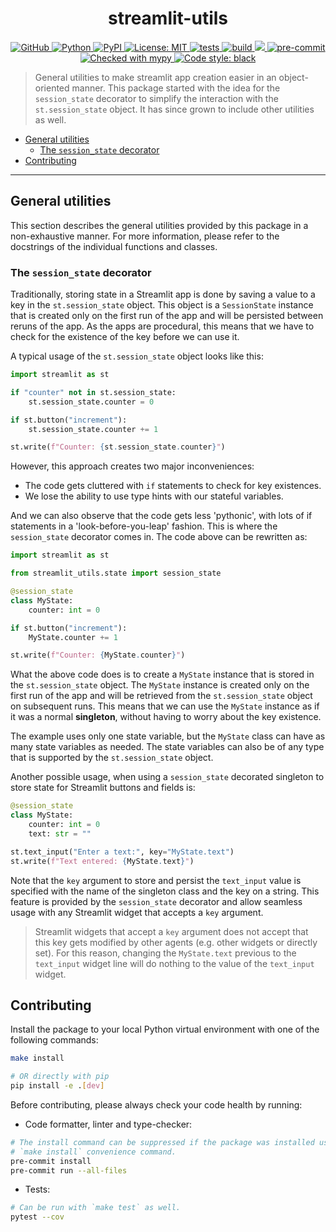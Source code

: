 <h1 align="center">streamlit-utils</h1>
<p align="center">
  <a href="https://github.com/marcelomendoncasoares">
    <img alt="GitHub" src="https://img.shields.io/badge/GitHub-marcelomendoncasoares-181717.svg?style=flat&logo=github" />
  </a>
  <a href="https://pypi.org/project/streamlit-utils">
    <img alt="Python" src="https://img.shields.io/pypi/pyversions/streamlit-utils.svg" />
  </a>
  <a href="https://pypi.org/project/streamlit-utils/">
    <img alt="PyPI" src="https://badge.fury.io/py/streamlit-utils.svg" />
  </a>
  <a href="https://github.com/marcelomendoncasoares/streamlit-utils/blob/main/LICENSE">
    <img alt="License: MIT" src="https://img.shields.io/badge/license-MIT-yellow.svg" target="_blank" />
  </a>
  <a href="https://github.com/marcelomendoncasoares/streamlit-utils/actions/workflows/validate.yml">
    <img alt="tests" src="https://github.com/marcelomendoncasoares/streamlit-utils/actions/workflows/validate.yml/badge.svg?branch=main" />
  </a>
  <a href="https://github.com/marcelomendoncasoares/streamlit-utils/actions/workflows/release.yml">
    <img alt="build" src="https://github.com/marcelomendoncasoares/streamlit-utils/actions/workflows/release.yml/badge.svg?branch=main" />
  </a>
  <a href="https://codecov.io/gh/marcelomendoncasoares/streamlit-utils" >
    <img src="https://codecov.io/gh/marcelomendoncasoares/streamlit-utils/branch/main/graph/badge.svg?token=U2BIFOZGWM"/>
  </a>
  <a href="https://github.com/pre-commit/pre-commit">
    <img alt="pre-commit" src="https://img.shields.io/badge/pre--commit-enabled-brightgreen?logo=pre-commit&logoColor=white">
  </a>
  <a href="http://mypy-lang.org/">
    <img alt="Checked with mypy" src="http://www.mypy-lang.org/static/mypy_badge.svg">
  </a>
  <a href="https://github.com/psf/black">
    <img alt="Code style: black" src="https://img.shields.io/badge/code%20style-black-000000.svg">
  </a>
</p>

> General utilities to make streamlit app creation easier in an object-oriented
manner. This package started with the idea for the `session_state` decorator to
simplify the interaction with the `st.session_state` object. It has since grown
to include other utilities as well.

- [General utilities](#general-utilities)
  - [The `session_state` decorator](#the-session_state-decorator)
- [Contributing](#contributing)

---

## General utilities

This section describes the general utilities provided by this package in a
non-exhaustive manner. For more information, please refer to the docstrings of
the individual functions and classes.

### The `session_state` decorator

Traditionally, storing state in a Streamlit app is done by saving a value to a
key in the `st.session_state` object. This object is a `SessionState` instance
that is created only on the first run of the app and will be persisted between
reruns of the app. As the apps are procedural, this means that we have to check
for the existence of the key before we can use it.

A typical usage of the `st.session_state` object looks like this:

```python
import streamlit as st

if "counter" not in st.session_state:
    st.session_state.counter = 0

if st.button("increment"):
    st.session_state.counter += 1

st.write(f"Counter: {st.session_state.counter}")
```

However, this approach creates two major inconveniences:
- The code gets cluttered with `if` statements to check for key existences.
- We lose the ability to use type hints with our stateful variables.

And we can also observe that the code gets less 'pythonic', with lots of if
statements in a 'look-before-you-leap' fashion. This is where the
`session_state` decorator comes in. The code above can be rewritten as:

```python
import streamlit as st

from streamlit_utils.state import session_state

@session_state
class MyState:
    counter: int = 0

if st.button("increment"):
    MyState.counter += 1

st.write(f"Counter: {MyState.counter}")
```

What the above code does is to create a `MyState` instance that is stored in
the `st.session_state` object. The `MyState` instance is created only on the
first run of the app and will be retrieved from the `st.session_state` object
on subsequent runs. This means that we can use the `MyState` instance as if it
was a normal **singleton**, without having to worry about the key existence.

The example uses only one state variable, but the `MyState` class can have as
many state variables as needed. The state variables can also be of any type
that is supported by the `st.session_state` object.

Another possible usage, when using a `session_state` decorated singleton to
store state for Streamlit buttons and fields is:

```python
@session_state
class MyState:
    counter: int = 0
    text: str = ""

st.text_input("Enter a text:", key="MyState.text")
st.write(f"Text entered: {MyState.text}")
```

Note that the `key` argument to store and persist the `text_input` value is
specified with the name of the singleton class and the key on a string. This
feature is provided by the `session_state` decorator and allow seamless usage
with any Streamlit widget that accepts a `key` argument.

> Streamlit widgets that accept a `key` argument does not accept that this key
> gets modified by other agents (e.g. other widgets or directly set). For this
> reason, changing the `MyState.text` previous to the `text_input` widget line
> will do nothing to the value of the `text_input` widget.

## Contributing

Install the package to your local Python virtual environment with one of the
following commands:

```bash
make install

# OR directly with pip
pip install -e .[dev]
```

Before contributing, please always check your code health by running:

* Code formatter, linter and type-checker:

```bash
# The install command can be suppressed if the package was installed using the
# `make install` convenience command.
pre-commit install
pre-commit run --all-files
```

* Tests:

```bash
# Can be run with `make test` as well.
pytest --cov
```
